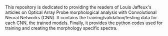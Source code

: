 This repository is dedicated to providing the readers of Louis Jaffeux's articles on Optical Array Probe morphological analysis with Convolutional Neural Networks (CNN).
It contains the training/validation/testing data for each CNN, the trained models.
Finally, it provides the python codes used for training and creating the morphology specific spectra.


